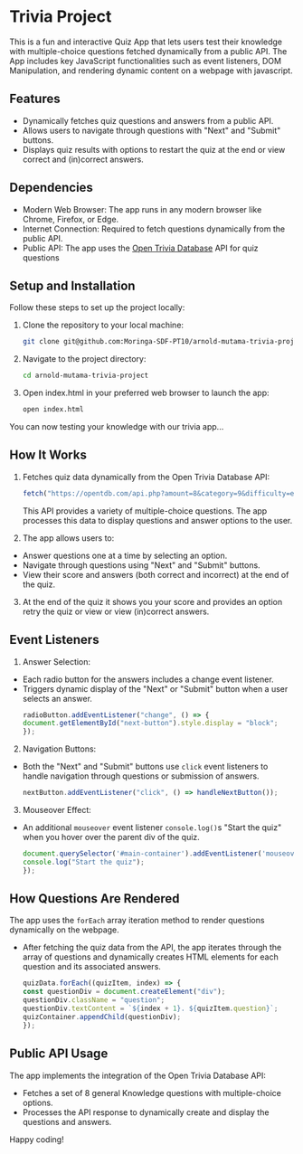 # Trivia Project

This is a fun and interactive Quiz App that lets users test their knowledge with multiple-choice questions fetched dynamically from a public API. The App includes key JavaScript functionalities such as event listeners, DOM Manipulation, and rendering dynamic content on a webpage with javascript.


## Features
- Dynamically fetches quiz questions and answers from a public API.
- Allows users to navigate through questions with "Next" and "Submit" buttons.
- Displays quiz results with options to restart the quiz at the end or view correct and (in)correct answers.

## Dependencies
- Modern Web Browser: The app runs in any modern browser like Chrome, Firefox, or Edge.
- Internet Connection: Required to fetch questions dynamically from the public API.
- Public API: The app uses the [Open Trivia Database](https://opentdb.com/api_config.php) API for quiz questions


## Setup and Installation

Follow these steps to set up the project locally:
1. Clone the repository to your local machine:
     ```bash
     git clone git@github.com:Moringa-SDF-PT10/arnold-mutama-trivia-project.git
     ```
2. Navigate to the project directory:
     ```bash
     cd arnold-mutama-trivia-project
     ```
3. Open index.html in your preferred web browser to launch the app:
     ```bash
     open index.html
     ```
You can now testing your knowledge with our trivia app...


## How It Works

1. Fetches quiz data dynamically from the Open Trivia Database API:
     ```javascript
    fetch("https://opentdb.com/api.php?amount=8&category=9&difficulty=easy&type=multiple")
     ```
    This API provides a variety of multiple-choice questions. The app processes this data to display questions and answer options to the user.

2. The app allows users to:
- Answer questions one at a time by selecting an option.
- Navigate through questions using "Next" and "Submit" buttons.
- View their score and answers (both correct and incorrect) at the end of the quiz.

3. At the end of the quiz it shows you your score and provides an option retry the quiz or view or view (in)correct answers.


## Event Listeners

1. Answer Selection:
- Each radio button for the answers includes a change event listener.
- Triggers dynamic display of the "Next" or "Submit" button when a user selects an answer.
     ```javascript
    radioButton.addEventListener("change", () => {
    document.getElementById("next-button").style.display = "block";
    });
     ```

2. Navigation Buttons:
- Both the "Next" and "Submit" buttons use `click` event listeners to handle navigation through questions or submission of answers.
     ```javascript
    nextButton.addEventListener("click", () => handleNextButton());
     ```

3. Mouseover Effect:
- An additional `mouseover` event listener `console.log()`s "Start the quiz" when you hover over the parent div of the quiz.
     ```javascript
    document.querySelector('#main-container').addEventListener('mouseover', () => {
    console.log("Start the quiz");
    });
     ```

## How Questions Are Rendered
The app uses the `forEach` array iteration method to render questions dynamically on the webpage.
- After fetching the quiz data from the API, the app iterates through the array of questions and dynamically creates HTML elements for each question and its associated answers.
     ```javascript
    quizData.forEach((quizItem, index) => {
    const questionDiv = document.createElement("div");
    questionDiv.className = "question";
    questionDiv.textContent = `${index + 1}. ${quizItem.question}`;
    quizContainer.appendChild(questionDiv);
    });
     ```
## Public API Usage
The app implements the integration of the Open Trivia Database API:
- Fetches a set of 8 general Knowledge questions with multiple-choice options.
- Processes the API response to dynamically create and display the questions and answers.

Happy coding!


